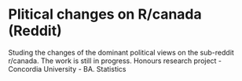 # Plitical changes on R/canada (Reddit)
 Studing the changes of the dominant political views on the sub-reddit r/canada. The work is still in progress. Honours research project - Concordia University - BA. Statistics
